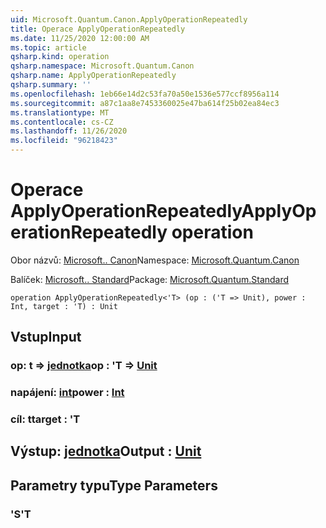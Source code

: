 ```yaml
---
uid: Microsoft.Quantum.Canon.ApplyOperationRepeatedly
title: Operace ApplyOperationRepeatedly
ms.date: 11/25/2020 12:00:00 AM
ms.topic: article
qsharp.kind: operation
qsharp.namespace: Microsoft.Quantum.Canon
qsharp.name: ApplyOperationRepeatedly
qsharp.summary: ''
ms.openlocfilehash: 1eb66e14d2c53fa70a50e1536e577ccf8956a114
ms.sourcegitcommit: a87c1aa8e7453360025e47ba614f25b02ea84ec3
ms.translationtype: MT
ms.contentlocale: cs-CZ
ms.lasthandoff: 11/26/2020
ms.locfileid: "96218423"
---
```

# <a name="applyoperationrepeatedly-operation"></a><span data-ttu-id="add13-102">Operace ApplyOperationRepeatedly</span><span class="sxs-lookup"><span data-stu-id="add13-102">ApplyOperationRepeatedly operation</span></span>

<span data-ttu-id="add13-103">Obor názvů: [Microsoft.. Canon](xref:Microsoft.Quantum.Canon)</span><span class="sxs-lookup"><span data-stu-id="add13-103">Namespace: [Microsoft.Quantum.Canon](xref:Microsoft.Quantum.Canon)</span></span>

<span data-ttu-id="add13-104">Balíček: [Microsoft.. Standard](https://nuget.org/packages/Microsoft.Quantum.Standard)</span><span class="sxs-lookup"><span data-stu-id="add13-104">Package: [Microsoft.Quantum.Standard](https://nuget.org/packages/Microsoft.Quantum.Standard)</span></span>




```qsharp
operation ApplyOperationRepeatedly<'T> (op : ('T => Unit), power : Int, target : 'T) : Unit
```


## <a name="input"></a><span data-ttu-id="add13-105">Vstup</span><span class="sxs-lookup"><span data-stu-id="add13-105">Input</span></span>

### <a name="op--t--unit"></a><span data-ttu-id="add13-106">op: t => [jednotka](xref:microsoft.quantum.lang-ref.unit)</span><span class="sxs-lookup"><span data-stu-id="add13-106">op : 'T => [Unit](xref:microsoft.quantum.lang-ref.unit)</span></span> 




### <a name="power--int"></a><span data-ttu-id="add13-107">napájení: [int](xref:microsoft.quantum.lang-ref.int)</span><span class="sxs-lookup"><span data-stu-id="add13-107">power : [Int](xref:microsoft.quantum.lang-ref.int)</span></span>




### <a name="target--t"></a><span data-ttu-id="add13-108">cíl: t</span><span class="sxs-lookup"><span data-stu-id="add13-108">target : 'T</span></span>





## <a name="output--unit"></a><span data-ttu-id="add13-109">Výstup: [jednotka](xref:microsoft.quantum.lang-ref.unit)</span><span class="sxs-lookup"><span data-stu-id="add13-109">Output : [Unit](xref:microsoft.quantum.lang-ref.unit)</span></span>



## <a name="type-parameters"></a><span data-ttu-id="add13-110">Parametry typu</span><span class="sxs-lookup"><span data-stu-id="add13-110">Type Parameters</span></span>

### <a name="t"></a><span data-ttu-id="add13-111">'S</span><span class="sxs-lookup"><span data-stu-id="add13-111">'T</span></span>

